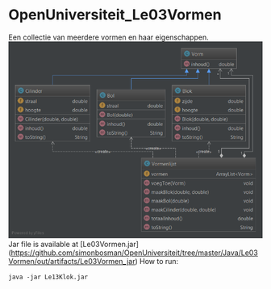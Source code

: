 # OpenUniversiteit_Le03Vormen
Een collectie van meerdere vormen en haar eigenschappen.
![domain model](https://github.com/simonbosman/OpenUniversiteit/blob/master/Java/Le03Vormen/design/domainmodel.png)
Jar file is available at [Le03Vormen.jar]
(https://github.com/simonbosman/OpenUniversiteit/tree/master/Java/Le03Vormen/out/artifacts/Le03Vormen_jar)
How to run:
```
java -jar Le13Klok.jar
```
